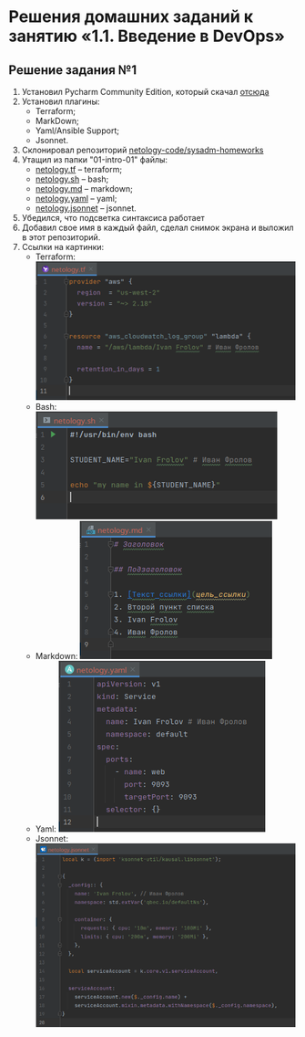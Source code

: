 # Решения домашних заданий к занятию «1.1. Введение в DevOps»

## Решение задания №1

1. Установил Pycharm Community Edition, который скачал [отсюда](https://www.jetbrains.com/ru-ru/pycharm/download/)
2. Установил плагины:
   - Terraform;
   - MarkDown;
   - Yaml/Ansible Support;
   - Jsonnet.
3. Склонировал репозиторий [netology-code/sysadm-homeworks](https://github.com/netology-code/sysadm-homeworks.git)
4. Утащил из папки "01-intro-01" файлы:
   - [netology.tf](netology.tf) – terraform;
   - [netology.sh](netology.sh) – bash;
   - [netology.md](netology.md) – markdown; 
   - [netology.yaml](netology.yaml) – yaml;
   - [netology.jsonnet](netology.jsonnet) – jsonnet.
5. Убедился, что подсветка синтаксиса работает
6. Добавил свое имя в каждый файл, сделал снимок экрана и выложил в этот репозиторий.
7. Ссылки на картинки:
   - Terraform: ![Terraform](img/terraform.png)
   - Bash: ![bahs](img/bash.png)
   - Markdown: ![markdown](img/markdown.png)
   - Yaml: ![Yaml](img/yaml.png)
   - Jsonnet: ![Jsonnet](img/jsonnet.png)
